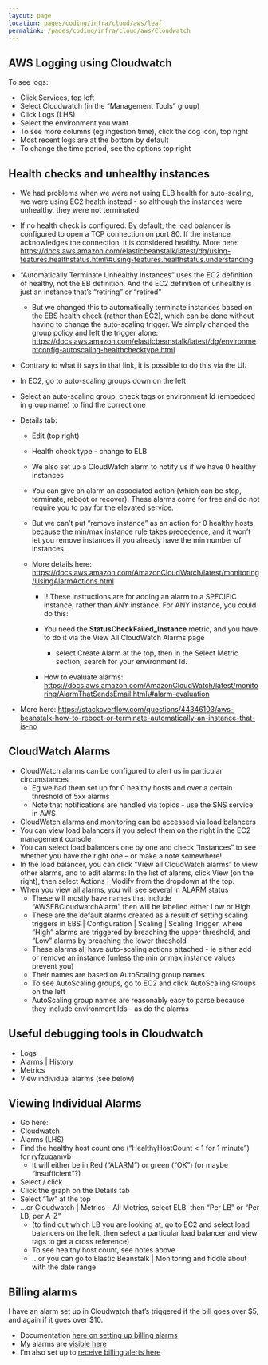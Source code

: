 ```yaml
---
layout: page
location: pages/coding/infra/cloud/aws/leaf
permalink: /pages/coding/infra/cloud/aws/Cloudwatch
---
```


## AWS Logging using Cloudwatch

To see logs:

* Click Services, top left 
* Select Cloudwatch (in the “Management Tools” group)
* Click Logs (LHS)
* Select the environment you want
* To see more columns (eg ingestion time), click the cog icon, top right
* Most recent logs are at the bottom by default
* To change the time period, see the options top right

## Health checks and unhealthy instances

  - We had problems when we were not using ELB health for
    auto-scaling, we were using EC2 health instead - so although the
    instances were unhealthy, they were not terminated

  - If no health check is configured: By default, the load balancer is
    configured to open a TCP connection on port 80. If the instance
    acknowledges the connection, it is considered healthy. More here:
    [<span class="underline">https://docs.aws.amazon.com/elasticbeanstalk/latest/dg/using-features.healthstatus.html\#using-features.healthstatus.understanding</span>](https://docs.aws.amazon.com/elasticbeanstalk/latest/dg/using-features.healthstatus.html#using-features.healthstatus.understanding)

  - “Automatically Terminate Unhealthy Instances” uses the EC2
    definition of healthy, not the EB definition. And the EC2
    definition of unhealthy is just an instance that’s “retiring” or
    “retired”
    
      - But we changed this to automatically terminate instances based
        on the EBS health check (rather than EC2), which can be done
        without having to change the auto-scaling trigger. We simply
        changed the group policy and left the trigger alone:
        [<span class="underline">https://docs.aws.amazon.com/elasticbeanstalk/latest/dg/environmentconfig-autoscaling-healthchecktype.html</span>](https://docs.aws.amazon.com/elasticbeanstalk/latest/dg/environmentconfig-autoscaling-healthchecktype.html)

  - Contrary to what it says in that link, it is possible to do this via
    the UI:

  - In EC2, go to auto-scaling groups down on the left

  - Select an auto-scaling group, check tags or environment Id (embedded
    in group name) to find the correct one

  - Details tab:
    
      - Edit (top right)
    
      - Health check type - change to ELB
    
      - We also set up a CloudWatch alarm to notify us if we have 0
        healthy instances
    
      - You can give an alarm an associated action (which can be stop,
        terminate, reboot or recover). These alarms come for free and
        do not require you to pay for the elevated service.
    
      - But we can’t put “remove instance” as an action for 0 healthy
        hosts, because the min/max instance rule takes precedence, and
        it won’t let you remove instances if you already have the min
        number of instances.
    
      - More details here:
        [<span class="underline">https://docs.aws.amazon.com/AmazonCloudWatch/latest/monitoring/UsingAlarmActions.html</span>](https://docs.aws.amazon.com/AmazonCloudWatch/latest/monitoring/UsingAlarmActions.html)
        
          - \!\! These instructions are for adding an alarm to a
            SPECIFIC instance, rather than ANY instance. For ANY
            instance, you could do this:
        
          - You need the **StatusCheckFailed\_Instance** metric, and
            you have to do it via the View All CloudWatch Alarms page
            - select Create Alarm at the top, then in the Select
            Metric section, search for your environment Id.
        
          - How to evaluate alarms:
            [<span class="underline">https://docs.aws.amazon.com/AmazonCloudWatch/latest/monitoring/AlarmThatSendsEmail.html\#alarm-evaluation</span>](https://docs.aws.amazon.com/AmazonCloudWatch/latest/monitoring/AlarmThatSendsEmail.html#alarm-evaluation)

  - More here:
    [<span class="underline">https://stackoverflow.com/questions/44346103/aws-beanstalk-how-to-reboot-or-terminate-automatically-an-instance-that-is-no</span>](https://stackoverflow.com/questions/44346103/aws-beanstalk-how-to-reboot-or-terminate-automatically-an-instance-that-is-no)

## CloudWatch Alarms

  - CloudWatch alarms can be configured to alert us in particular
    circumstances
      - Eg we had them set up for 0 healthy hosts and over a certain
        threshold of 5xx alarms
      - Note that notifications are handled via topics - use the SNS
        service in AWS
  - CloudWatch alarms and monitoring can be accessed via load balancers
  - You can view load balancers if you select them on the right in the
    EC2 management console
  - You can select load balancers one by one and check “Instances” to
    see whether you have the right one – or make a note somewhere\!
  - In the load balancer, you can click “View all CloudWatch alarms” to
    view other alarms, and to edit alarms: In the list of alarms, click
    View (on the right), then select Actions | Modify from the dropdown
    at the top.
  - When you view all alarms, you will see several in ALARM status
      - These will mostly have names that include “AWSEBCloudwatchAlarm”
        then will be labelled either Low or High
      - These are the default alarms created as a result of setting
        scaling triggers in EBS | Configuration | Scaling | Scaling
        Trigger, where “High” alarms are triggered by breaching the
        upper threshold, and “Low” alarms by breaching the lower
        threshold
      - These alarms all have auto-scaling actions attached - ie either
        add or remove an instance (unless the min or max instance values
        prevent you)
      - Their names are based on AutoScaling group names
      - To see AutoScaling groups, go to EC2 and click AutoScaling
        Groups on the left
      - AutoScaling group names are reasonably easy to parse because
        they include environment Ids - as do the alarms
## Useful debugging tools in Cloudwatch

  - Logs
  - Alarms | History
  - Metrics
  - View individual alarms (see below)

## Viewing Individual Alarms

  - Go here:
  - Cloudwatch
  - Alarms (LHS)
  - Find the healthy host count one (“HealthyHostCount \< 1 for 1
    minute”) for ryfzuqamvb
      - It will either be in Red (“ALARM”) or green (“OK”) (or maybe
        “insufficient”?)
  - Select / click
  - Click the graph on the Details tab
  - Select “1w” at the top
  - …or Cloudwatch | Metrics – All Metrics, select ELB, then “Per LB” or
    “Per LB, per A-Z”
      - (to find out which LB you are looking at, go to EC2 and select
        load balancers on the left, then select a particular load
        balancer and view tags to get a cross reference)
      - To see healthy host count, see notes above
      - …or you can go to Elastic Beanstalk | Monitoring and fiddle
        about with the date range

## Billing alarms

I have an alarm set up in Cloudwatch that’s triggered if the bill goes over $5, and again if it goes over $10.

- Documentation [here on setting up billing alarms](https://docs.aws.amazon.com/AmazonCloudWatch/latest/monitoring/monitor_estimated_charges_with_cloudwatch.html#turning_on_billing_metrics)
- My alarms are [visible here](https://us-east-1.console.aws.amazon.com/cloudwatch/home?region=us-east-1#alarmsV2:?)
- I’m also set up to [receive billing alerts here](https://us-east-1.console.aws.amazon.com/billing/home?region=us-east-1#/preferences)